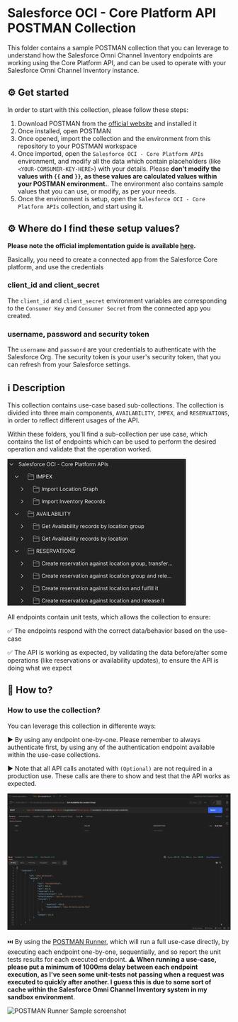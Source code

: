 # Salesforce OCI - Core Platform API POSTMAN Collection

This folder contains a sample POSTMAN collection that you can leverage to understand how the Salesforce Omni Channel Inventory endpoints are working using the Core Platform API, and can be used to operate with your Salesforce Omni Channel Inventory instance.

## :gear: Get started

In order to start with this collection, please follow these steps:

1. Download POSTMAN from the [official website](https://www.postman.com/downloads/) and installed it
2. Once installed, open POSTMAN
3. Once opened, import the collection and the environment from this repository to your POSTMAN workspace
4. Once imported, open the `Salesforce OCI - Core Platform APIs` environment, and modify all the data which contain placeholders (like `<YOUR-COMSUMER-KEY-HERE>`) with your details. Please **don't modify the values with `{{` and `}}`, as these values are calculated values within your POSTMAN environment.**. The environment also contains sample values that you can use, or modify, as per your needs.
5. Once the environment is setup, open the `Salesforce OCI - Core Platform APIs` collection, and start using it.

## :gear: Where do I find these setup values?

**Please note the official implementation guide is available [here](https://resources.docs.salesforce.com/latest/latest/en-us/sfdc/pdf/salesforce_omnichannel_inventory_implementation_guide.pdf).**

Basically, you need to create a connected app from the Salesforce Core platform, and use the credentials

### client_id and client_secret

The `client_id` and `client_secret` environment variables are corresponding to the `Consumer Key` and `Consumer Secret` from the connected app you created.

### username, password and security token

The `username` and `password` are your credentials to authenticate with the Salesforce Org. The security token is your user's security token, that you can refresh from your Salesforce settings.

## :information_source: Description

This collection contains use-case based sub-collections. The collection is divided into three main components, `AVAILABILITY`, `IMPEX`, and `RESERVATIONS`, in order to reflect different usages of the API.

Within these folders, you'll find a sub-collection per use case, which contains the list of endpoints which can be used to perform the desired operation and validate that the operation worked.

![POSTMAN Collections screenshot](imgs/POSTMAN-Collection-Overview.png "POSTMAN Collections screenshot")

All endpoints contain unit tests, which allows the collection to ensure:

:white_check_mark: The endpoints respond with the correct data/behavior based on the use-case

:white_check_mark: The API is working as expected, by validating the data before/after some operations (like reservations or availability updates), to ensure the API is doing what we expect

## :rocket: How to?

### How to use the collection?

You can leverage this collection in differente ways:

:arrow_forward: By using any endpoint one-by-one. Please remember to always authenticate first, by using any of the authentication endpoint available within the use-case collections.

:arrow_forward: Note that all API calls anotated with `(Optional)` are not required in a production use. These calls are there to show and test that the API works as expected.

![POSTMAN One Endpoint Sample screenshot](imgs/POSTMAN-Sample.png "POSTMAN One Endpoint Sample screenshot")

:next_track_button: By using the [POSTMAN Runner](https://learning.postman.com/docs/running-collections/intro-to-collection-runs), which will run a full use-case directly, by executing each endpoint one-by-one, sequentially, and so report the unit tests results for each executed endpoint.
:warning: **When running a use-case, please put a minimum of 1000ms delay between each endpoint execution, as I've seen some unit-tests not passing when a request was executed to quickly after another. I guess this is due to some sort of cache within the Salesforce Omni Channel Inventory system in my sandbox environment**.

![POSTMAN Runner Sample screenshot](imgs/POSTMAN-Runner-Sample.gif "POSTMAN Runner Sample screenshot")